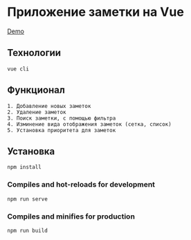 # Приложение заметки на Vue


[Demo](http://natalia-malnova.ru/work/vue-notes/)

## Технологии

    vue cli

## Функционал

    1. Добавление новых заметок
    2. Удаление заметок
    3. Поиск заметки, с помощью фильтра
    4. Изминение вида отображения заметок (сетка, список)
    5. Установка приоритета для заметок

## Установка
```
npm install
```

### Compiles and hot-reloads for development
```
npm run serve
```

### Compiles and minifies for production
```
npm run build
```


